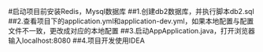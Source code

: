 #启动项目前安装Redis，Mysql数据库
##1.创建db2数据库，并执行脚本db2.sql
##2.查看项目下的application.yml和application-dev.yml，如果本地配置与配置文件不一致，更改成对应的本地配置
##3.启动AppApplication.java，打开浏览器输入localhost:8080
##4.项目开发使用IDEA
